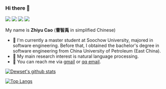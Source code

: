### Hi there 👋

<a href = "mailto: zhiyucao18@gmail.com"><img src="https://img.shields.io/badge/-GMail-yellow?style=plastic&logo=gmail&logoColor=red" target="_blank"></a>
<a href = "https://www.zhihu.com/people/prairie-73"><img src="https://img.shields.io/badge/-ZhiHu(知乎)-blue?style=plastic&logo=zhihu&logoColor=white" target="_blank"></a>
<a href = "http://dewset.top/"><img src="https://img.shields.io/badge/-Curriculum%20Vitae-white?style=plastic&logo=cv" target="_blank"></a>
![](https://komarev.com/ghpvc/?username=Dewset)

My name is **Zhiyu Cao** (**曹智禹** in simplified Chinese)
- 🔭 I'm currently a master student at Soochow University, majored in software engineering. Before that, I obtained the bachelor's degree in software engineering from China University of Petroleum (East China).
- 🌱 My main research interest is natural language processing.
- 💬 You can reach me via [gmail](mailto:zhiyucao18@gmail.com) or [qq email](mailto:dewset@qq.com).

[![Dewset's github stats](https://github-readme-stats.vercel.app/api?username=Dewset&show_icons=true&theme=radical)](https://github.com/Dewset/github-readme-stats)

<!--
**Dewset/Dewset** is a ✨ _special_ ✨ repository because its `README.md` (this file) appears on your GitHub profile.

Here are some ideas to get you started:

- 🔭 I’m currently working on ...
- 🌱 I’m currently learning ...
- 👯 I’m looking to collaborate on ...
- 🤔 I’m looking for help with ...
- 💬 Ask me about ...
- 📫 How to reach me: ...
- 😄 Pronouns: ...
- ⚡ Fun fact: ...
-->

<!-- [![Dewset's github stats](https://github-readme-stats.vercel.app/api?username=Dewset&hide=issues&show_icons=true)](https://github.com/Dewset) -->
[![Top Langs](https://github-readme-stats.vercel.app/api/top-langs/?username=Dewset&layout=compact)](https://github.com/Dewset)
